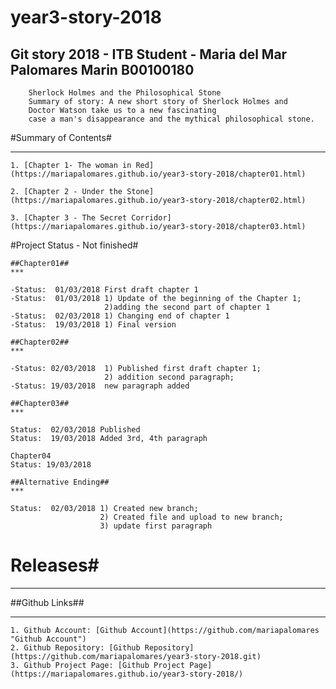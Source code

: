 # year3-story-2018

## Git story 2018 - ITB Student - Maria del Mar Palomares Marin B00100180 ##
		Sherlock Holmes and the Philosophical Stone
		Summary of story: A new short story of Sherlock Holmes and 
		Doctor Watson take us to a new fascinating 
		case a man's disappearance and the mythical philosophical stone.

#Summary of Contents#
***

	1. [Chapter 1- The woman in Red](https://mariapalomares.github.io/year3-story-2018/chapter01.html)
	
	2. [Chapter 2 - Under the Stone](https://mariapalomares.github.io/year3-story-2018/chapter02.html)
	
	3. [Chapter 3 - The Secret Corridor](https://mariapalomares.github.io/year3-story-2018/chapter03.html)

#Project Status - Not finished#

	##Chapter01##
	*** 

	-Status:  01/03/2018 First draft chapter 1
	-Status:  01/03/2018 1) Update of the beginning of the Chapter 1; 
						 2)adding the second part of chapter 1
	-Status:  02/03/2018 1) Changing end of chapter 1
	-Status:  19/03/2018 1) Final version
	
	##Chapter02##
	***

	-Status: 02/03/2018  1) Published first draft chapter 1; 
						 2) addition second paragraph; 
	-Status: 19/03/2018  new paragraph added
	
	##Chapter03##
	***

	Status:  02/03/2018 Published 
	Status:  19/03/2018 Added 3rd, 4th paragraph 
	
	Chapter04
	Status: 19/03/2018
	
	##Alternative Ending##
	***

	Status:  02/03/2018 1) Created new branch; 
						2) Created file and upload to new branch;
						3) update first paragraph
# Releases#
***
	
	
		
##Github Links## 
***

	1. Github Account: [Github Account](https://github.com/mariapalomares "Github Account")
	2. Github Repository: [Github Repository](https://github.com/mariapalomares/year3-story-2018.git)	
	3. Github Project Page: [Github Project Page](https://mariapalomares.github.io/year3-story-2018/)